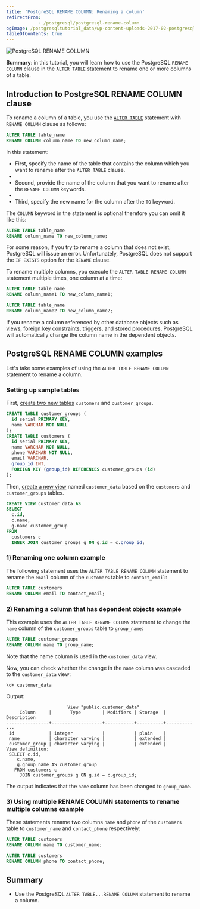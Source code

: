 ```yaml
---
title: 'PostgreSQL RENAME COLUMN: Renaming a column'
redirectFrom: 
            - /postgresql/postgresql-rename-column
ogImage: /postgresqltutorial_data/wp-content-uploads-2017-02-postgresql-rename-column-300x254.png
tableOfContents: true
---
```



![PostgreSQL RENAME COLUMN](/postgresqltutorial_data/wp-content-uploads-2017-02-postgresql-rename-column-300x254.png)

**Summary**: in this tutorial, you will learn how to use the PostgreSQL `RENAME COLUMN` clause in the `ALTER TABLE` statement to rename one or more columns of a table.

## Introduction to PostgreSQL RENAME COLUMN clause

To rename a column of a table, you use the [`ALTER TABLE`](/postgresql/postgresql-alter-table) statement with `RENAME COLUMN` clause as follows:

```sql
ALTER TABLE table_name
RENAME COLUMN column_name TO new_column_name;
```

In this statement:

- First, specify the name of the table that contains the column which you want to rename after the `ALTER TABLE` clause.
-
- Second, provide the name of the column that you want to rename after the `RENAME COLUMN` keywords.
-
- Third, specify the new name for the column after the `TO` keyword.

The `COLUMN` keyword in the statement is optional therefore you can omit it like this:

```sql
ALTER TABLE table_name
RENAME column_name TO new_column_name;
```

For some reason, if you try to rename a column that does not exist, PostgreSQL will issue an error. Unfortunately, PostgreSQL does not support the `IF EXISTS` option for the `RENAME` clause.

To rename multiple columns, you execute the `ALTER TABLE RENAME COLUMN` statement multiple times, one column at a time:

```sql
ALTER TABLE table_name
RENAME column_name1 TO new_column_name1;

ALTER TABLE table_name
RENAME column_name2 TO new_column_name2;
```

If you rename a column referenced by other database objects such as [views](/postgresql/postgresql-views), [foreign key constraints](/postgresql/postgresql-foreign-key), [triggers](/postgresql/postgresql-triggers), and [stored procedures](/postgresql/postgresql-stored-procedures), PostgreSQL will automatically change the column name in the dependent objects.

## PostgreSQL RENAME COLUMN examples

Let's take some examples of using the `ALTER TABLE RENAME COLUMN` statement to rename a column.

### Setting up sample tables

First, [create two new tables](/postgresql/postgresql-create-table) `customers` and `customer_groups`.

```sql
CREATE TABLE customer_groups (
  id serial PRIMARY KEY,
  name VARCHAR NOT NULL
);
CREATE TABLE customers (
  id serial PRIMARY KEY,
  name VARCHAR NOT NULL,
  phone VARCHAR NOT NULL,
  email VARCHAR,
  group_id INT,
  FOREIGN KEY (group_id) REFERENCES customer_groups (id)
);
```

Then, [create a new view](/postgresql/postgresql-views/managing-postgresql-views) named `customer_data` based on the `customers` and `customer_groups` tables.

```sql
CREATE VIEW customer_data AS
SELECT
  c.id,
  c.name,
  g.name customer_group
FROM
  customers c
  INNER JOIN customer_groups g ON g.id = c.group_id;
```

### 1) Renaming one column example

The following statement uses the `ALTER TABLE RENAME COLUMN` statement to rename the `email` column of the `customers` table to `contact_email`:

```sql
ALTER TABLE customers
RENAME COLUMN email TO contact_email;
```

### 2) Renaming a column that has dependent objects example

This example uses the `ALTER TABLE RENAME COLUMN` statement to change the `name` column of the `customer_groups` table to `group_name`:

```sql
ALTER TABLE customer_groups
RENAME COLUMN name TO group_name;
```

Note that the name column is used in the `customer_data` view.

Now, you can check whether the change in the `name` column was cascaded to the `customer_data` view:

```
\d+ customer_data
```

Output:

```
                       View "public.customer_data"
     Column     |       Type        | Modifiers | Storage  | Description
----------------+-------------------+-----------+----------+-------------
 id             | integer           |           | plain    |
 name           | character varying |           | extended |
 customer_group | character varying |           | extended |
View definition:
 SELECT c.id,
    c.name,
    g.group_name AS customer_group
   FROM customers c
     JOIN customer_groups g ON g.id = c.group_id;
```

The output indicates that the `name` column has been changed to `group_name`.

### 3) Using multiple RENAME COLUMN statements to rename multiple columns example

These statements rename two columns `name` and `phone` of the `customers` table to `customer_name` and `contact_phone` respectively:

```sql
ALTER TABLE customers
RENAME COLUMN name TO customer_name;

ALTER TABLE customers
RENAME COLUMN phone TO contact_phone;
```

## Summary

- Use the PostgreSQL `ALTER TABLE...RENAME COLUMN` statement to rename a column.
